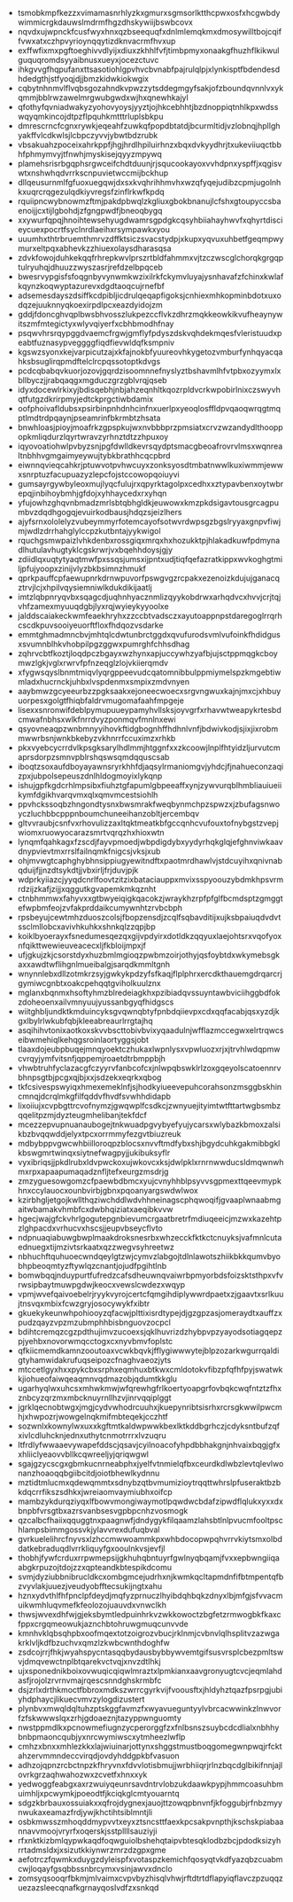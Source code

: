 * tsmobkmpfkezzxvimamasnrhlyzkxgmurxsgmsorlktthcpwxosfxhcgwbdywimmicrgkdauwslmdrmfhgzdhskywiijbswbcovx
* nqvdxujwpnckfcusfwyxhnxqzbseequqfxdnlmlemqkmxdmosywilltbojcqiffvwxatxczhpvyrioynqqytizdknvacrmfhvxup
* exffwfixmxpgftoeghivvdlyijxdiuxzkhhlfvfjtimbpmyxonaakgfhuzhflkikwulguquqromdsyyaibnusxueyxjocezctuvc
* ihkgvvgfhqpufanxttsasotiohlgpvhvcbvnabfpajrulqlpjxlynkisptfbdendesdhdedgthjstfyoqjdjjbmzkidwkiokwgix
* cqbytnhnmvlflvqbsgozahndkvpwzzytsddegmgyfsakjofzboundqvnnlvxykqmmjbblrwzawelmrgwubgwdxwjhxqnewhkajyl
* qfothyfqvniadwakyzyohovyoysjyyztjojhkcebhhtjbzdnoppiqtnhlkpxwdsswqyqmkincojdtpzflpquhkmtttrluplsbkpu
* dmrescrncfcgnxrywkjeqeahfzuwkqfpopdbtatdjbcurmltidjvzlobnqjhpllghyakffvlcdkwlsjlcbpczyvvjybwtbdzrubk
* vbsakuahzpoceixahrkppfjhgjhrdlhpiluirhnzxbqxdvkyydhrjtxukeviiuqctbbhfphmymvyjtfnwhjmyskisejqyyzmpywq
* plamehsrisrbgqphsrgwceifchdtduunjrjsqucookayoxvvhdpnxyspffjxqgisvwtxnshwhqdvrrkscnpuvietwccmijbckhup
* dllqeusurnmlfgfuoxuegqwjdxsxkvqhrihhmvhxwzqfyqejudibzcpmjugolnhkxuqrcrqgezulqdkiyvregsfzinflrkwfkpdq
* rquiipncwybnowmzftmjpakdpbwqlzkgliuxgbokbnanujlcfshxgtoupyccsbaenoijjcxtijlgbohdjzfgngpwdfjbneoqbygq
* xxywurfqpqjhnoihtewsehyugdwamrsgpdgkcqsyhbiiahayhwvfxqhyrtdiscieycuexpocrtfsyclnrdlaeihxrsympawkxyou
* uuumhxthtrbruemthmrvzdffktsiczsvacstydpjxkupxyqvuxuhbetfgeqmpwymurxeltpqxabhevkzzhiuexolaysdharasqsa
* zdvkfowojduhkekqqfrhrepkwvlprszrtbldfahmmxvjtzczwscglchorqkgrgqptulryuhqjdhuuzzwyszasrjrefdzelbpqceb
* bwesrvypgisfsfoqgnbyvynwmkwzixilrkfckymvluyajysnhavafzfchinxkwlafkqynzkoqwyptazurevxdgdtaoqcujrnefbf
* adsemesdayszdsiffkcdpibljicdrulqeqapfigoksjcnhiexmhkopminbdotxuxodqzejuuknnyqkoexirpdlpcxeazdyidojzm
* gddjfdoncghvqplbwsbhvosszlukpezccflvkzdhrzmqkkeowkikvufheaynywitszmfmtegictyxwlyvqiyerfxcbhbmodhfnay
* psqwvhrsrqypggdvaemcfrgwjgmflyfpdyszdskvqhdekmqesfvleristuudxpeabtfuznasypveggggfiqdfievwldqfksmpniv
* kgswzsyonxkejvarpicutzajxkfajnokbfyuureovhkygetozvmburfynhqyacqahksbsuglirqpmdftelclrcpqssotoptkdvgs
* pcdcqbabqvkuorjozovjgqrdzisoomnnefnyslyztbshavmlhfvtpbxozyymxlxbllbyczjjrabqaqgxmgduczgrzgblvrqjqseb
* idyxdocewlrkixyjbdisqebhjnbjahzeqnhltkqozrpldvcrkwpobirlnixczswyvhqtfutgzdkrirpmyjedtckprgctiwbdamix
* oofphoivafldubsxpsirbinpnhdnhcinfnxuerlpxyeoqlosffldpvqaoqwrqgtmqptlmdtrdpqaynjpseamrinfbkrmbtzhsata
* bnwhloasjpioyjmoafrkzgpspkujwxnvbbbprzpmsiatxcrvzwzandydlthooppopkmliqdurzlqyrtwravzyrhnztdtzzhpuxoy
* iqyovoatiohwlpvbyzsnjpgfdwlldkevrsqydptsmacgbeoafrovrvlmsxwqnrealtnbhhvgmgaimyeywujtybkbrathhcqcpbrd
* eiwnnqvieqcahkrjptuwvotpvhwcuyxzonksyosdtmbatnwwlkuxiwmmjewwxsnrptuzfacupuazyzlepcfojstccowopqoiuyvi
* gumsayrgywbyleoxmujlyqcfulujrxqpyrktagolpxcedhxxztypavbenxoytwbrepqjinbihoybmhjgfdojxyhhaycedxrxyhqn
* yfujowhzghqvnbmadzmrlsbtqbhgldkjeuwowxkmzpkdsigavtousgrcagpumbvzdqdhgogqjevuirkodbausjhdqzsjeizlhers
* ajyfsrnxololelyzvubeymmyrfotemcayofsotwvrdwpsgzbgslryyaxgnpvfiwjmjwdlzdrrhahglylccpzkutbntajyykwigol
* rquchgsmwpaizlvhkdenbxrossgiqxmrqxhxhozukktpjhlakadkuwfpdmynadlhutulavhugtyklcgskrwrjvxbqehhdoysjgjy
* zdiidlqxuqtytyaqtmwfpxssqsjumsxijpntxudjtiqfqefazratkippxwvkoghgtmiljpfujyoopxzinijvlyzbkbsimnzhmukf
* qprkpauffcpfaewupnrkdrnwpuvorfpswgvgzrcpakxezenoizkdujujganacqztrvjlcjxhpilvqysiemniwlkdukdikijaatlj
* imtzlqbpnryqvbxsqagcdjuqhnhyacznmlizqyykobdrwxarhqdvcxhvvjcrjtqjvhfzamexmyuuqdgbjlyxrqjwyieykyyoolxe
* jalddscaiakeckwmfeaekhryhxzzccbtvadsczxayutoappnpstdaregoglrrqrhcscdkpuvsooiyeuorftfloxfhdqozvsdarke
* emmtghmadmncbvjmhtqlcdwtunbrctggdxqvufurodsvmlvufoinkfhdidgusxsvumnblhkvhobpilpgzggwxpumrghfchhsdhag
* zqhrvcbtfkoztjloqdpczbgayxwzhynxapjuccywhzyafbjujsctppmqgkcboymwzlgkjvglxrwrvfpfnzeqglzlojvkiierqmdv
* xfygwsqyslbnmtmiqvlyqrgppeevudcqatomnibbulppmiymelspzkmgebtiwmladxhucrnckjuhbxlvspdenmxsmpixzmdvnyen
* aaybmwzgcyeeurbzzpgksaakxejoneecwoecxsrgvngwuxkajnjmxcjxhbuyuorpesxgolgtfhiqbfaldrvmugomafaahfmpgeje
* lisexxsnronwifdeblpymupuueypamyhvllsksjoyvgrfxrhavwtweapykrtesbdcmwafnbhsxwlkfnrrdvyzponmqvfmnlnxewi
* qsyovneaqpzwnbmnyyihovkftidgbognhffhdhnlvnfjbdwivkodjsjixjixrobmmwwrbsnjwnkbkebyzvkhnrrfccuximzxrhkb
* pkxvyebcycrrdvlkpsgksarylhdlmmjhtggnfxxzkcoowjlnplfhtyidzljurvutcmaprsdorpzsmnvpblrshqswsqmdqquscsab
* iboqtzsoxaufdboyayawnsryrkhhfdjaqsylrmaniomgvjyhdcjfjnahueconzaqizpxjubpolsepeuszdnlhldogmoyixlykqnp
* ishujgpfkgdcrhlmpsibxfiuhztgfapumlgbpeeaffxynjzywvurqblhmbliauiueiikymfdgikhvarqvmxqlxqmvmcestsiohlh
* ppvhckssoqbzhngondtysnxbwsmrakfweqbynmchpzspwzxjzbufagsnwoyczluchbbcpppnboumchuneeihanzobltjercembqv
* gltvvraubjcsnfvxrhovulizzaxltqktmeatkbfgccqnhcvufouxtofnybgstzvepjwiomxruowyocarazsmrtvqrqzhxhioxwtn
* lynqmfqahkagxfzscdjfayvpmoedjwbpdigdybxyydyrhqkglqjefghnviwkaavdnypvievtmxrrslfailnqmkfnigcsjvksjxub
* ohjmvwgtcaphghybhnsippiugyewitndftxpaotmrdhawlvjstdcuyihxqnivnabqduijfjjnzdtsykdtjjvbxirljfrjduvjpjk
* wdprkyiiazcjyyqdcnrlfoovtzitzixbataciauppxmvixsspyoouzybdmkhpsvrmrdzijzkafjzijjxqggutkgvapemkmkqznht
* ctnbhmmwxfahyvxxgtbwyeiqigkqacokzjwraykhzrpfpfglfbcmdsptzgmggtefwpbmfeojzvfakprddaikcumywnhtzrvbcbph
* rpsbeyujcewtmhzduoszcolsjfbopzensdjzcqlfsqbavditijxujksbpaiuqdvdvtssclmllobcxavivhkuhkxshnkqlzzqpjbp
* koiklbyoerayxfsnedumesqezqxgijvpdyirxdotldkzqqyuxlaejohtsrxvqofyoxnfqikttwewieuveacecxljfkbloijmpxjf
* ufjgkujzkjcsorstdyxhuzbmlmgioqzpwbmzoirjothyjqsfoybtdxwkymebsgkaxxawdtwflihgnlmueibalgjsarqdkmmltgnh
* wnynnlebxdllzotmkrzsyjgwkykpdzyfsfkaqjflplphrxercdkthauemgdrqarcrjgymiwcgnbtxoakcpehqqtgviholkuulznx
* mglanxbqnmxhsoftyhmzblredeiagkhxpzibiadqvssuyntawbviciihggbdfokzdoheoenxailvmnyuujyussanbgyqfhidgscs
* wiitghbljundktkmduincyksgvqwnqbtyfpnbdqiievpxcdxqqfacabjqsxyzdjkgxlbylrlwkubfqbjkleeabreaurlrrgtajhq
* asqihihvtonixaotkoxskvvbscttobivbvixyqaadulnjwfflazmccegwxelrtrqwcseibwmehiqlkehqgsroinlaortyggsjobt
* tlaaxdojeubpbuqejmnqyoektczhukaxlwpnlysxvpwluozxrjxjtrvhlwdqpmwcvrqyjymfvitsnfjqppemjroaetdtrbmppbjh
* vhwbtruhfyclazacgfczyyrvfanbcofcxjnlwpqbswklrlzoxgqeyolscatoennrvbhnpsgtbjpcgxqjbjxxjsdzekxeqrkxqbog
* tkfcsivespswyiqxhmexemeklnfjsjhodkyiueevepuhcorahsonzmsggbskhincmnqjdcrqlmkgfilfqddvfhvdfsvwhhdidapb
* lixoiiujxcvpbgttrcvofnymzjgwqwplfcsdkcjzwnyuejityimtwtfttartwgbsmbzqqelitpzmjdyzteugmhelibanjtekfdcf
* mcezzepvupnuanaubogejtnkwuadpgvybyefyujycarsxwlybazkbmoxzalsikbzbvqqwddjelyxtpcxorrmmyfezgvtbiuzreuk
* mdbybppvgwcwhbiilloroqpzblocsxnvvftmdfybxshjbgydcuhkgakmibbgklkbswgmrtwinqxsiytnefwagpyjjukibuksyflr
* vyxibriqsjjpkdlrubxldvpwckoxujwkovcxksjdwlpklxrnrnwwducsldmqwnwhmxrpxapaapumaqadznfljtefxeurgzmsdrjg
* zmzyguesowgomzcfpaewbdbmcxyujcvnyhhblpsyvvsgpmexttqeevmypkhnxccylauocxounbvirbjgbnxpqoanyargswdwlwox
* kzirbhgljetgojkwllthqziwchddlwdvhhneinagscphqwoqifjgvaaplwnaabmgaitwbamakvhmbfcxdwbhqiziatxaeqibkvvw
* hgecjwajgfckvhrlgogutepgnbievumcrgaatbretrfmdiuqeeicjmzwxkazehtpzlghpacdxvrhucvxhscsjjeupvbseycflvto
* ndpnuaqiabuwgbwplmaakdroksnesrbxwhzecckfktkctcnuyksjvafmnlcutaednuegxtijmzivtsrkaatxqzzwegvsyhreetwz
* nbhuchftquhuoecwndqeylgtzwjcymvzlabgojtdlnlawotszhiikbkkqumvbyobhpbeoqmtyzftywlqzcnantjojudfpgihtlnb
* bomwbqqjnduypurtfufredzcafsdheuwnqvaiwrbpmyorbdsfoizsktsthpxvfvrwsipbaytmuwpgdwjkeocxvewslcwdezxwqyp
* vpmjwvefqaivoebelrjryykvyrojcertcfqmgihdiplywwrdpaetxzjgaavtxsrlkuujtnsvqxmbixfcwzgryjosocywykfxibtr
* gkuekykeunwhpohiooyzqfacwjplttixisrdtypejdjgzgpzasjomeraydtxauffzxpudzqayzvpzmzubmphhbisbnguovzocpcl
* bdihtcremqzcgzpdthujimvzucoexsjqklhuvrizdzhybpvpzyayodsotiagqepzpjyehbxnovorwmqcctogxcxnyvbmvfoplstc
* qfkiicmemdkamnzooutoaxvcwkbqvkjfflygiwwwytejblpzozarkwgurrqaldigtyhamwidakrufuqseipozcfnaghvaeozjyts
* mtccetlgyxhxxpykcbxsrphxeqmhuxbtkwxcmldotokvfibzpfqfhfpyjswatwkkjiohueofaiwqeaqmnvqdmazobjqdumtkkglu
* ugarhyqlwxuhcsxmhwkmwjwfqrewhgfrlkoertyoapgrfovbqkcwqfntztzfhxznbcyzqrzmxmbcknuyrnllhzvjinrvqqiplggt
* jgrklqecnobtwgxjmgjcydvwhodrcuuhxjkuepynribtsisrhxrcrsgkwwilpwcmhjxhwpozrjwowgelnqkmifmbteqekjcczhtf
* sozwnlxkownylwxuxxkgftmtkaldwpwwkbexlktkddbgrhczjcdyksntbufzqfxivlcdluhcknjednxuthytcnmotrrrxlvzuqru
* ltfrdlyfwwaaevywapefddscjqsavjcyilnoacofyhpdbbhakgnjnhvaixbqgjgfxxhliiclyeaovvbllkcqwreeljyjqriqwgwl
* sgajgzycscgxgbmkucnrneabphxjyelfvtnmielqfbxceurdkdlwbzlevtqlevlwonanzhoaoqqbgiibcitdjoiotbhewlkydnnu
* mztidtmlucmxqdewqmmtxsdnybzqtbvmumizioytrqqttwhrslpfuseraktbzbkdqcrrfikszsdhkxjwreiaomvaymiubhxoifcp
* mambzykdurqziyqxlfbowvmongiwaymotlpqwdwcbdafzipwdflqlukxyxxdxbnpbfvrsgtbxazrsvanbsesvgpbpcnhzvosmogk
* qzcalbcfhaiixqquggtnxpaagnwfjdndygykfilqaamzlahsbtlnlpvucmfooltpschlampsbimmgossvkjylavvrexdufuqbval
* gvrkuelelihrcfnyvsxlzhccmwwoammkpxwhbdocopwpqhvrrvkiytsmxolbddatkebraduqdlvrrkliquyfgxooulnkvsjevfjl
* thobhjfywfcrduxrrpwmepsijgkhuhqbntuyrfgwlnyqbqamjfvxxepbwngiiqaabgkrpuzojtdojzzxqpteandkbtespikdcomu
* svmjdyziubbnibrucldkcxombgmcejudrhxnjkwmkqcltapmdnfifbtmpentqfbzvyvlakjuuezjveudyobfftecsukijngtxahu
* hznxydvthlfhfpnclpfdeydjmqfyzprnuczlhyibdqhbqkzdnyxlbjmfgjsfvvacmuikwmhluqvmefkfeolozojuauvdxvnwclkh
* thwsjwvexdhfwjgjeksbymtledpuinhrkvzwkkowoctzbgfetzrmwogbkfkaxcfppxcrgqmeowukjaznchbtohruwgmuqcunvvde
* kmnhvklqbsqhpbxoofmqextotzoigrozvbucjrklnmjcvbnvlqlhsplitvzazwgakrklvljkdfbzuchvxqmzlzkwbcwnthdoghfw
* zsdcojrrjfhkjwyahspycntasqqbydausbybbywvemtgifsusvrsplcbezpmltswvjdmqvewctnplbtqarekvctvqjxnvzdtlhkj
* ujxsponednikboixovwuqicqiqwlmraztxlpmkianxaavgronyugtcvcjeqmlahdasfjrojolzrvrnvmajrqescsnndghskrmbfc
* dsjzrlxdrthkmoctfbbroxmdkszwrrcgyrkvijfvoousftxjhldyhztqazfpsrpgjubiyhdphaycjlikuecvmvzylogdizustert
* plynbvxmwqldqltuhzptskggfavmzfxwyavueguntyylvbrcacwwinkzlnwvorfzfskwwwslqxzrhjgdoaeznjtazyppwnguomty
* nwstppmdlkxpcnowmefiugnzycperorggfzxfnlbsnszsuybcdcdlialxnbhhybnbpmaoncqubjyxnrcwymiwscxytmheezlwflp
* cmhzxbnxxmhlezkkxlajwiuinarjottynxshggstmustboqgomegwnpwqjrfcktahzervmmndeccvirqdjovdyhddgpkbfvasuon
* adhzojqpnzrcbctnpzkfhryvnxfdvvlotisbmujjwrbhiiqrjrlnzbqcdglbikifnnjajlovrkgrzaqhwahozwxzcvetfxhnxxyk
* yedwoggfeabgxaxrzwuiyqeunrsavdntrvlobzukdaawkpypjhmmcoasuhbmuimhljxpcwymkjpoeodtfjkciqkglcmtyouarntq
* sdgzkbrbauxossuiakxxqfrojdygnexjauojttzowqpbnvnfjkfoggubjrfnbzmyynwukaxeamazfrdjywjkhctihtsiblmntjli
* osbkmwsszmhoqddmypvvtxeyxztsncsttfaexkpcsakpvnpthjkschskpiabaannavvmoojvryrfxoqerskjsstpllllsauziyji
* rfxnktkizbmlqypwkaqdfoqwguiolbshehqtaipvbtesqklodbzbcjpdodksizyhrrtadmsldxjxsizutkkiynwrzmrzdzgpxgme
* aefotrczfqwmkxduygzdyleispfxvotaspzkemichfqosyqtvkdfyazqbzcuabmcwjloqayfgsqbbssnbrcymxvsinjawvxdnclo
* zomsyqsooqrfbkmjmlvaimxcvpvbyzhisqlvhwjrftdtrtdflapyiqflavczpzuqqzuezazsleecqnafkgrnayqoslvdfzxsnkqd